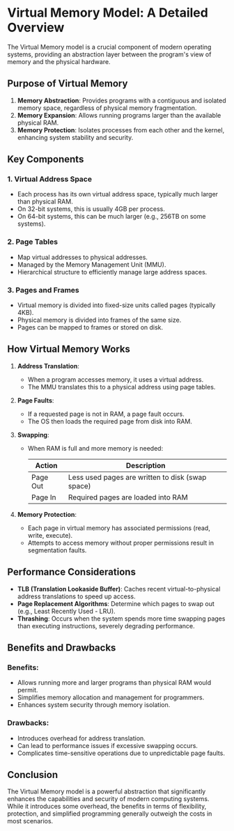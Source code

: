 # Virtual Memory Model: A Detailed Overview

The Virtual Memory model is a crucial component of modern operating systems, providing an abstraction layer between the program's view of memory and the physical hardware.

## Purpose of Virtual Memory

1. **Memory Abstraction**: Provides programs with a contiguous and isolated memory space, regardless of physical memory fragmentation.
2. **Memory Expansion**: Allows running programs larger than the available physical RAM.
3. **Memory Protection**: Isolates processes from each other and the kernel, enhancing system stability and security.

## Key Components

### 1. Virtual Address Space
- Each process has its own virtual address space, typically much larger than physical RAM.
- On 32-bit systems, this is usually 4GB per process.
- On 64-bit systems, this can be much larger (e.g., 256TB on some systems).

### 2. Page Tables
- Map virtual addresses to physical addresses.
- Managed by the Memory Management Unit (MMU).
- Hierarchical structure to efficiently manage large address spaces.

### 3. Pages and Frames
- Virtual memory is divided into fixed-size units called pages (typically 4KB).
- Physical memory is divided into frames of the same size.
- Pages can be mapped to frames or stored on disk.

## How Virtual Memory Works

1. **Address Translation**:
   - When a program accesses memory, it uses a virtual address.
   - The MMU translates this to a physical address using page tables.

2. **Page Faults**:
   - If a requested page is not in RAM, a page fault occurs.
   - The OS then loads the required page from disk into RAM.

3. **Swapping**:
   - When RAM is full and more memory is needed:
     
     | Action | Description |
     |--------|-------------|
     | Page Out | Less used pages are written to disk (swap space) |
     | Page In | Required pages are loaded into RAM |

4. **Memory Protection**:
   - Each page in virtual memory has associated permissions (read, write, execute).
   - Attempts to access memory without proper permissions result in segmentation faults.

## Performance Considerations

- **TLB (Translation Lookaside Buffer)**: Caches recent virtual-to-physical address translations to speed up access.
- **Page Replacement Algorithms**: Determine which pages to swap out (e.g., Least Recently Used - LRU).
- **Thrashing**: Occurs when the system spends more time swapping pages than executing instructions, severely degrading performance.

## Benefits and Drawbacks

### Benefits:
- Allows running more and larger programs than physical RAM would permit.
- Simplifies memory allocation and management for programmers.
- Enhances system security through memory isolation.

### Drawbacks:
- Introduces overhead for address translation.
- Can lead to performance issues if excessive swapping occurs.
- Complicates time-sensitive operations due to unpredictable page faults.

## Conclusion

The Virtual Memory model is a powerful abstraction that significantly enhances the capabilities and security of modern computing systems. While it introduces some overhead, the benefits in terms of flexibility, protection, and simplified programming generally outweigh the costs in most scenarios.
